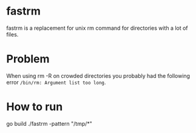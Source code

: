 # fastrm

fastrm is a replacement for unix rm command for directories with a lot of files.


# Problem 

When using rm -R on crowded directories you probably had the following error  `/bin/rm: Argument list too long`.

# How to run

go build
./fastrm -pattern "/tmp/*"

